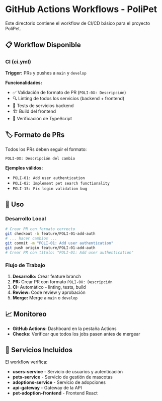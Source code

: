 # GitHub Actions Workflows - PoliPet

Este directorio contiene el workflow de CI/CD básico para el proyecto PoliPet.

## 📋 Workflow Disponible

### **CI (ci.yml)**
**Trigger:** PRs y pushes a `main` y `develop`

**Funcionalidades:**
- ✅ Validación de formato de PR (`POLI-0X: Descripción`)
- 🔍 Linting de todos los servicios (backend + frontend)
- 🧪 Tests de servicios backend
- 🏗️ Build del frontend
- 📝 Verificación de TypeScript

## 🏷️ Formato de PRs

Todos los PRs deben seguir el formato:
```
POLI-0X: Descripción del cambio
```

**Ejemplos válidos:**
- `POLI-01: Add user authentication`
- `POLI-02: Implement pet search functionality`
- `POLI-15: Fix login validation bug`

## 🚀 Uso

### Desarrollo Local
```bash
# Crear PR con formato correcto
git checkout -b feature/POLI-01-add-auth
# ... hacer cambios ...
git commit -m "POLI-01: Add user authentication"
git push origin feature/POLI-01-add-auth
# Crear PR con título: "POLI-01: Add user authentication"
```

### Flujo de Trabajo

1. **Desarrollo:** Crear feature branch
2. **PR:** Crear PR con formato `POLI-0X: Descripción`
3. **CI:** Automático - linting, tests, build
4. **Review:** Code review y aprobación
5. **Merge:** Merge a `main` o `develop`

## 📈 Monitoreo

- **GitHub Actions:** Dashboard en la pestaña Actions
- **Checks:** Verificar que todos los jobs pasen antes de mergear

## 🔧 Servicios Incluidos

El workflow verifica:
- **users-service** - Servicio de usuarios y autenticación
- **pets-service** - Servicio de gestión de mascotas
- **adoptions-service** - Servicio de adopciones
- **api-gateway** - Gateway de la API
- **pet-adoption-frontend** - Frontend React 